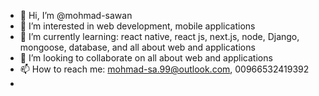 - 👋 Hi, I’m @mohmad-sawan
- 👀 I’m interested in web development, mobile applications
- 🌱 I’m currently learning: react native, react js, next.js, node, Django, mongoose, database, and all about web and applications
- 💞️ I’m looking to collaborate on all about web and applications
- 📫 How to reach me: mohmad-sa.99@outlook.com, 00966532419392
- 
<!---
mohmad-sawan/mohmad-sawan is a ✨ special ✨ repository because its `README.md` (this file) appears on your GitHub profile.
You can click the Preview link to take a look at your changes.
--->
